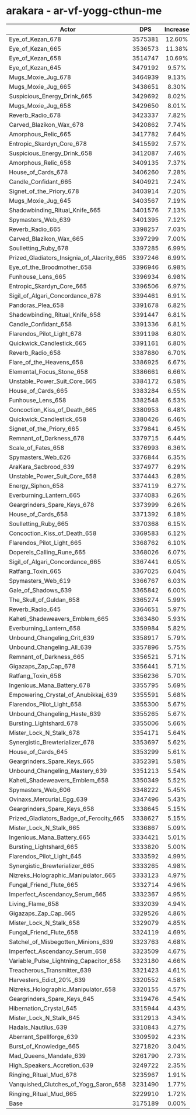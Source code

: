 # arakara - ar-vf-yogg-cthun-me
| Actor | DPS | Increase |
|---|:---:|:---:|
|Eye_of_Kezan_678|3575381|12.60%|
|Eye_of_Kezan_665|3536573|11.38%|
|Eye_of_Kezan_658|3514747|10.69%|
|Eye_of_Kezan_645|3479192|9.57%|
|Mugs_Moxie_Jug_678|3464939|9.13%|
|Mugs_Moxie_Jug_665|3438651|8.30%|
|Suspicious_Energy_Drink_665|3429692|8.02%|
|Mugs_Moxie_Jug_658|3429650|8.01%|
|Reverb_Radio_678|3423337|7.82%|
|Carved_Blazikon_Wax_678|3420862|7.74%|
|Amorphous_Relic_665|3417782|7.64%|
|Entropic_Skardyn_Core_678|3415592|7.57%|
|Suspicious_Energy_Drink_658|3412087|7.46%|
|Amorphous_Relic_658|3409135|7.37%|
|House_of_Cards_678|3406260|7.28%|
|Candle_Confidant_665|3404921|7.24%|
|Signet_of_the_Priory_678|3403914|7.20%|
|Mugs_Moxie_Jug_645|3403567|7.19%|
|Shadowbinding_Ritual_Knife_665|3401576|7.13%|
|Spymasters_Web_639|3401395|7.12%|
|Reverb_Radio_665|3398257|7.03%|
|Carved_Blazikon_Wax_665|3397299|7.00%|
|Soulletting_Ruby_678|3397285|6.99%|
|Prized_Gladiators_Insignia_of_Alacrity_665|3397246|6.99%|
|Eye_of_the_Broodmother_658|3396946|6.98%|
|Funhouse_Lens_665|3396934|6.98%|
|Entropic_Skardyn_Core_665|3396506|6.97%|
|Sigil_of_Algari_Concordance_678|3394461|6.91%|
|Pandoras_Plea_658|3391678|6.82%|
|Shadowbinding_Ritual_Knife_658|3391447|6.81%|
|Candle_Confidant_658|3391336|6.81%|
|Flarendos_Pilot_Light_678|3391198|6.80%|
|Quickwick_Candlestick_665|3391161|6.80%|
|Reverb_Radio_658|3387880|6.70%|
|Flare_of_the_Heavens_658|3386925|6.67%|
|Elemental_Focus_Stone_658|3386661|6.66%|
|Unstable_Power_Suit_Core_665|3384172|6.58%|
|House_of_Cards_665|3383284|6.55%|
|Funhouse_Lens_658|3382548|6.53%|
|Concoction_Kiss_of_Death_665|3380953|6.48%|
|Quickwick_Candlestick_658|3380426|6.46%|
|Signet_of_the_Priory_665|3379841|6.45%|
|Remnant_of_Darkness_678|3379715|6.44%|
|Scale_of_Fates_658|3376993|6.36%|
|Spymasters_Web_626|3376844|6.35%|
|AraKara_Sacbrood_639|3374977|6.29%|
|Unstable_Power_Suit_Core_658|3374443|6.28%|
|Energy_Siphon_658|3374119|6.27%|
|Everburning_Lantern_665|3374083|6.26%|
|Geargrinders_Spare_Keys_678|3373999|6.26%|
|House_of_Cards_658|3371392|6.18%|
|Soulletting_Ruby_665|3370368|6.15%|
|Concoction_Kiss_of_Death_658|3369583|6.12%|
|Flarendos_Pilot_Light_665|3368762|6.10%|
|Doperels_Calling_Rune_665|3368026|6.07%|
|Sigil_of_Algari_Concordance_665|3367441|6.05%|
|Ratfang_Toxin_665|3367025|6.04%|
|Spymasters_Web_619|3366767|6.03%|
|Gale_of_Shadows_639|3365842|6.00%|
|The_Skull_of_Guldan_658|3365274|5.99%|
|Reverb_Radio_645|3364651|5.97%|
|Kaheti_Shadeweavers_Emblem_665|3363480|5.93%|
|Everburning_Lantern_658|3359984|5.82%|
|Unbound_Changeling_Crit_639|3358917|5.79%|
|Unbound_Changeling_All_639|3357896|5.75%|
|Remnant_of_Darkness_665|3356521|5.71%|
|Gigazaps_Zap_Cap_678|3356441|5.71%|
|Ratfang_Toxin_658|3356236|5.70%|
|Ingenious_Mana_Battery_678|3355795|5.69%|
|Empowering_Crystal_of_Anubikkaj_639|3355591|5.68%|
|Flarendos_Pilot_Light_658|3355300|5.67%|
|Unbound_Changeling_Haste_639|3355265|5.67%|
|Bursting_Lightshard_678|3355006|5.66%|
|Mister_Lock_N_Stalk_678|3354171|5.64%|
|Synergistic_Brewterializer_678|3353697|5.62%|
|House_of_Cards_645|3353299|5.61%|
|Geargrinders_Spare_Keys_665|3352391|5.58%|
|Unbound_Changeling_Mastery_639|3351213|5.54%|
|Kaheti_Shadeweavers_Emblem_658|3350349|5.52%|
|Spymasters_Web_606|3348222|5.45%|
|Ovinaxs_Mercurial_Egg_639|3347496|5.43%|
|Geargrinders_Spare_Keys_658|3338645|5.15%|
|Prized_Gladiators_Badge_of_Ferocity_665|3338627|5.15%|
|Mister_Lock_N_Stalk_665|3336867|5.09%|
|Ingenious_Mana_Battery_665|3334421|5.01%|
|Bursting_Lightshard_665|3333820|5.00%|
|Flarendos_Pilot_Light_645|3333592|4.99%|
|Synergistic_Brewterializer_665|3333265|4.98%|
|Nizreks_Holographic_Manipulator_665|3333123|4.97%|
|Fungal_Friend_Flute_665|3332714|4.96%|
|Imperfect_Ascendancy_Serum_665|3332367|4.95%|
|Living_Flame_658|3332039|4.94%|
|Gigazaps_Zap_Cap_665|3329526|4.86%|
|Mister_Lock_N_Stalk_658|3329079|4.85%|
|Fungal_Friend_Flute_658|3324119|4.69%|
|Satchel_of_Misbegotten_Minions_639|3323763|4.68%|
|Imperfect_Ascendancy_Serum_658|3323509|4.67%|
|Variable_Pulse_Lightning_Capacitor_658|3323180|4.66%|
|Treacherous_Transmitter_639|3321423|4.61%|
|Harvesters_Edict_20%_639|3320552|4.58%|
|Nizreks_Holographic_Manipulator_658|3320155|4.57%|
|Geargrinders_Spare_Keys_645|3319476|4.54%|
|Hibernation_Crystal_645|3315944|4.43%|
|Mister_Lock_N_Stalk_645|3312913|4.34%|
|Hadals_Nautilus_639|3310843|4.27%|
|Aberrant_Spellforge_639|3309592|4.23%|
|Burst_of_Knowledge_665|3271820|3.04%|
|Mad_Queens_Mandate_639|3261790|2.73%|
|High_Speakers_Accretion_639|3249722|2.35%|
|Ringing_Ritual_Mud_678|3235967|1.91%|
|Vanquished_Clutches_of_Yogg_Saron_658|3231490|1.77%|
|Ringing_Ritual_Mud_665|3229910|1.72%|
|Base|3175189|0.00%|
